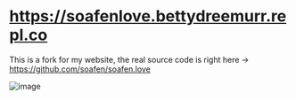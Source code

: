 # https://soafenlove.bettydreemurr.repl.co
This is a fork for my website, the real source code is right here -> https://github.com/soafen/soafen.love


![image](https://user-images.githubusercontent.com/46537034/127786270-587ababe-6943-4836-bf0f-fb073a54c138.png)
